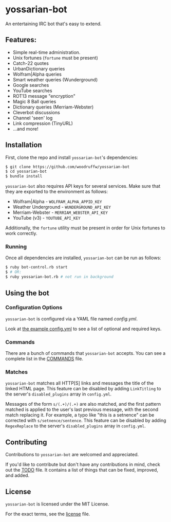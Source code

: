 yossarian-bot
=============

An entertaining IRC bot that's easy to extend.

## Features:
* Simple real-time administration.
* Unix fortunes (`fortune` must be present)
* Catch-22 quotes
* UrbanDictionary queries
* Wolfram|Alpha queries
* Smart weather queries (Wunderground)
* Google searches
* YouTube searches
* ROT13 message "encryption"
* Magic 8 Ball queries
* Dictionary queries (Merriam-Webster)
* Cleverbot discussions
* Channel 'seen' log
* Link compression (TinyURL)
* ...and more!

## Installation

First, clone the repo and install `yossarian-bot`'s dependencies:

```bash
$ git clone https://github.com/woodruffw/yossarian-bot
$ cd yossarian-bot
$ bundle install
```

`yossarian-bot` also requires API keys for several services. Make sure that
they are exported to the environment as follows:

* Wolfram|Alpha - `WOLFRAM_ALPHA_APPID_KEY`
* Weather Underground - `WUNDERGROUND_API_KEY`
* Merriam-Webster - `MERRIAM_WEBSTER_API_KEY`
* YouTube (v3) - `YOUTUBE_API_KEY`

Additionally, the `fortune` utility must be present in order for Unix fortunes
to work correctly.

### Running

Once all dependencies are installed, `yossarian-bot` can be run as follows:

```bash
$ ruby bot-control.rb start
$ # OR:
$ ruby yossarian-bot.rb # not run in background
```

## Using the bot

### Configuration Options

`yossarian-bot` is configured via a YAML file named *config.yml*.

Look at [the example config.yml](config.yml.example) to see a list of optional
and required keys.

### Commands

There are a bunch of commands that `yossarian-bot` accepts. You can
see a complete list in the [COMMANDS](COMMANDS.md) file.

### Matches

`yossarian-bot` matches all HTTP[S] links and messages the title of the linked
HTML page. This feature can be disabled by adding `LinkTitling` to the server's
`disabled_plugins` array in `config.yml`.

Messages of the form `s/(.+)/(.+)` are also matched, and the first pattern
matched is applied to the user's last previous message, with the second match
replacing it. For example, a typo like "this is a setnence" can be corrected
with `s/setnence/sentence`. This feature can be disabled by adding
`RegexReplace` to the server's `disabled_plugins` array in `config.yml`.

## Contributing

Contributions to `yossarian-bot` are welcomed and appreciated.

If you'd like to contribute but don't have any contributions in mind, check out
the [TODO](TODO.md) file. It contains a list of things that can be fixed,
improved, and added.

## License

`yossarian-bot` is licensed under the MIT License.

For the exact terms, see the [license](LICENSE) file.
